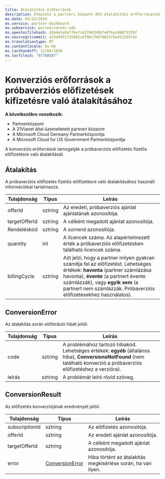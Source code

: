 ```yaml
---
title: Átalakítási erőforrások
description: Útmutató a partneri központ API-átalakítási erőforrásainak használatához a próbaverziós előfizetés fizetős előfizetésre való átalakításának elősegítése érdekében.
ms.date: 05/23/2019
ms.service: partner-dashboard
ms.subservice: partnercenter-sdk
ms.openlocfilehash: d3ade5a5af76e7c637962b6bfe076ac806f337bf
ms.sourcegitcommit: a25d4951f25502cdf90cfb974022c5e452205f42
ms.translationtype: MT
ms.contentlocale: hu-HU
ms.lasthandoff: 12/04/2020
ms.locfileid: "97768587"
---
```

# <a name="conversion-resources-to-convert-trial-subscriptions-to-paid"></a>Konverziós erőforrások a próbaverziós előfizetések kifizetésre való átalakításához

**A következőkre vonatkozik:**

- Partnerközpont
- A 21Vianet által üzemeltetett partneri központ
- A Microsoft Cloud Germany Partnerközpontja
- A Microsoft Cloud for US Government Partnerközpontja

A konverziós erőforrások támogatják a próbaverziós előfizetés fizetős előfizetésre való átalakítását.

## <a name="conversion"></a>Átalakítás

A próbaverziós előfizetés fizetős előfizetésre való átalakításához használt információkat tartalmazza.

| Tulajdonság | Típus | Leírás |
| -------- | ---- | ----------- |
| offerId | sztring | Az eredeti, próbaverziós ajánlat ajánlatának azonosítója. |
| targetOfferId | sztring | A célként megadott ajánlat azonosítója. |
| Rendeléskód | sztring | A sorrend azonosítója. |
| quantity | int | A licencek száma. Az alapértelmezett érték a próbaverziós előfizetésben található licencek száma. |
| billingCycle | sztring | Azt jelzi, hogy a partner milyen gyakran számítja fel az előfizetést. Lehetséges értékek: **havonta** (partner számlázása havonta), **évente** (a partnert évente számlázzák), vagy **egyik sem** (a partnert nem számlázzák. Próbaverziós előfizetésekhez használatos). |

## <a name="conversionerror"></a>ConversionError

Az átalakítás során előforduló hibát jelöli.

| Tulajdonság | Típus | Leírás |
| -------- | ---- | ----------- |
| code | sztring | A problémához tartozó hibakód. Lehetséges értékek: **egyéb** (általános hiba), **ConversionsNotFound** (nem található konverzió a próbaverziós előfizetéshez a verzióra).
| leírás | sztring | A problémát leíró rövid szöveg. |

## <a name="conversionresult"></a>ConversionResult

Az előfizetés konverziójának eredményét jelöli.

| Tulajdonság       | Típus                                | Leírás                                                            |
|----------------|-------------------------------------|------------------------------------------------------------------------|
| subscriptionId | sztring                              | Az előfizetés azonosítója.                                           |
| offerId        | sztring                              | Az eredeti ajánlat azonosítója.                                         |
| targetOfferId  | sztring                              | A célként megadott ajánlat azonosítója.                             |
| error          | [ConversionError](#conversionerror) | Hiba történt az átalakítás megkísérlése során, ha van ilyen. |